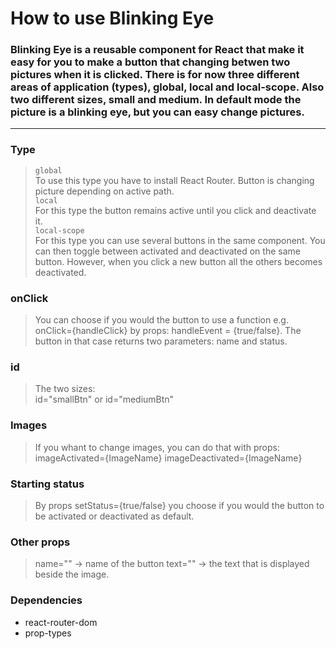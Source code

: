 # How to use Blinking Eye

### Blinking Eye is a reusable component for React that make it easy for you to make a button that changing betwen two pictures when it is clicked. There is for now three different areas of application (types), global, local and local-scope. Also two different sizes, small and medium. In default mode the picture is a blinking eye, but you can easy change pictures.    
***

### Type
>`global`   
To use this type you have to install React Router. Button is changing picture depending on active path.   
`local`   
For this type the button remains active until you click and deactivate it.   
`local-scope`   
For this type you can use several buttons in the same component. You can then toggle between activated and deactivated on the same button. However, when you click a new button all the others becomes deactivated.

### onClick
>You can choose if you would the button to use a function e.g. onClick={handleClick} by props: handleEvent = {true/false}. The button in that case returns two parameters: name and status.

### id
>The two sizes:   
id="smallBtn" or id="mediumBtn"

### Images
>If you whant to change images, you can do that with props:   
imageActivated={ImageName}
imageDeactivated={ImageName}
### Starting status
>By props setStatus={true/false} you choose if you would the button to be activated or deactivated as default.
### Other props
>name="" -> name of the button
text="" -> the text that is displayed beside the image.

### Dependencies
* react-router-dom
* prop-types